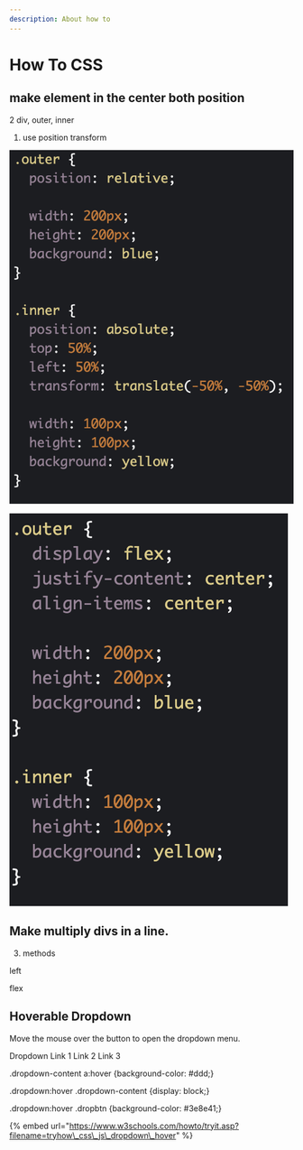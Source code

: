 ```yaml
---
description: About how to
---
```


# How To CSS

## make element in the center both position

2 div, outer, inner

1. use position transform

![&amp;lt;div class=&quot;outer&quot;&amp;gt;   &amp;lt;div class=&quot;inner&quot;&amp;gt;   &amp;lt;/div&amp;gt; &amp;lt;/div&amp;gt;](../.gitbook/assets/image%20%2833%29.png)

![](../.gitbook/assets/image%20%2837%29.png)

## Make multiply divs in a line.

3.  methods

left

flex



## Hoverable Dropdown

Move the mouse over the button to open the dropdown menu.

Dropdown  Link 1 Link 2 Link 3

.dropdown-content a:hover {background-color: \#ddd;}

.dropdown:hover .dropdown-content {display: block;}

.dropdown:hover .dropbtn {background-color: \#3e8e41;}

{% embed url="https://www.w3schools.com/howto/tryit.asp?filename=tryhow\_css\_js\_dropdown\_hover" %}








